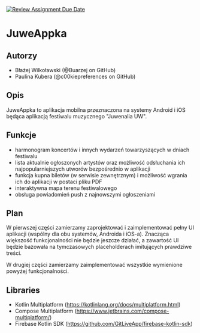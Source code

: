 [![Review Assignment Due Date](https://classroom.github.com/assets/deadline-readme-button-22041afd0340ce965d47ae6ef1cefeee28c7c493a6346c4f15d667ab976d596c.svg)](https://classroom.github.com/a/M0kyOMLZ)
# JuweAppka

## Autorzy
- Błażej Wilkoławski (@Buarzej on GitHub)
- Paulina Kubera (@c00kiepreferences on GitHub)

## Opis
JuweAppka to aplikacja mobilna przeznaczona na systemy Android i iOS będąca aplikacją festiwalu muzycznego "Juwenalia UW".

## Funkcje
- harmonogram koncertów i innych wydarzeń towarzyszących w dniach festiwalu
- lista aktualnie ogłoszonych artystów oraz możliwość odsłuchania ich najpopularniejszych utworów bezpośrednio w aplikacji
- funkcja kupna biletów (w serwisie zewnętrznym) i możliwość wgrania ich do aplikacji w postaci pliku PDF
- interaktywna mapa terenu festiwalowego
- obsługa powiadomień push z najnowszymi ogłoszeniami

## Plan
W pierwszej części zamierzamy zaprojektować i zaimplementować pełny UI aplikacji (wspólny dla obu systemów, Androida i iOS-a). Znacząca większość funkcjonalności nie będzie jeszcze działać, a zawartość UI będzie bazowała na tymczasowych placeholderach imitujących prawdziwe treści.

W drugiej części zamierzamy zaimplementować wszystkie wymienione powyżej funkcjonalności.

## Libraries
- Kotlin Multiplatform (https://kotlinlang.org/docs/multiplatform.html)
- Compose Multiplatform (https://www.jetbrains.com/compose-multiplatform/)
- Firebase Kotlin SDK (https://github.com/GitLiveApp/firebase-kotlin-sdk)
